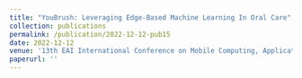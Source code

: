 ```yaml
---
title: "YouBrush: Leveraging Edge-Based Machine Learning In Oral Care"
collection: publications
permalink: /publication/2022-12-12-pub15
date: 2022-12-12
venue: '13th EAI International Conference on Mobile Computing, Applications and Services'
paperurl: ''
---
```

